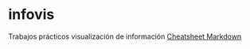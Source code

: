 # infovis
Trabajos prácticos visualización de información 
[Cheatsheet Markdown](github.com/adam-p/markdown-here/wiki/Markdown-Cheatsheet)

